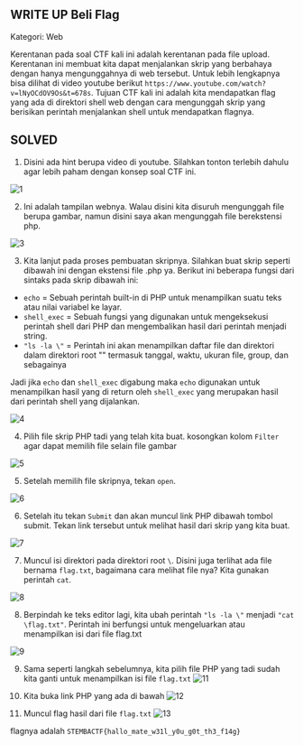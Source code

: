 WRITE UP Beli Flag
-------------------------------------
Kategori: Web

Kerentanan pada soal CTF kali ini adalah kerentanan pada file upload. Kerentanan ini membuat kita dapat menjalankan skrip yang berbahaya dengan hanya mengunggahnya di web tersebut. Untuk lebih lengkapnya bisa dilihat di video youtube berikut `https://www.youtube.com/watch?v=lNyOCdOV9Os&t=678s`. Tujuan CTF kali ini adalah kita mendapatkan flag yang ada di direktori shell web dengan cara mengunggah skrip yang berisikan perintah menjalankan shell untuk mendapatkan flagnya.

SOLVED
------------------------------

1. Disini ada hint berupa video di youtube. Silahkan tonton terlebih dahulu agar lebih paham dengan konsep soal CTF ini.

![1](https://user-images.githubusercontent.com/113501500/213693197-1a935e34-7dff-4dce-bc57-be0dbf85a79b.png)

2. Ini adalah tampilan webnya. Walau disini kita disuruh mengunggah file berupa gambar, namun disini saya akan mengunggah file berekstensi php. 

![3](https://user-images.githubusercontent.com/113501500/213693711-0106917f-49f8-4c6b-a463-7760e167d127.png)

3. Kita lanjut pada proses pembuatan skripnya. Silahkan buat skrip seperti dibawah ini dengan ekstensi file .php ya. Berikut ini beberapa fungsi dari sintaks pada skrip dibawah ini:
- `echo` = Sebuah perintah built-in di PHP untuk menampilkan suatu teks atau nilai variabel ke layar.
- `shell_exec` = Sebuah fungsi yang digunakan untuk mengeksekusi perintah shell dari PHP dan mengembalikan hasil dari perintah menjadi string.
- `"ls -la \"` = Perintah ini akan menampilkan daftar file dan direktori dalam direktori root "\" termasuk tanggal, waktu, ukuran file, group, dan sebagainya

Jadi jika `echo` dan `shell_exec` digabung maka `echo` digunakan untuk menampilkan hasil yang di return oleh `shell_exec` yang merupakan hasil dari perintah shell yang dijalankan.  

![4](https://user-images.githubusercontent.com/113501500/213694856-fd878477-3531-48ae-ab63-f8429c588a42.png)

4. Pilih file skrip PHP tadi yang telah kita buat. kosongkan kolom `Filter` agar dapat memilih file selain file gambar

![5](https://user-images.githubusercontent.com/113501500/213697319-f1018c59-9e0d-49e3-b1a0-9fdec0118fa4.png)

5. Setelah memilih file skripnya, tekan `open`.

![6](https://user-images.githubusercontent.com/113501500/213698364-f739a205-1263-4a99-8e46-fe3794fa3621.png)

6. Setelah itu tekan `Submit` dan akan muncul link PHP dibawah tombol submit. Tekan link tersebut untuk melihat hasil dari skrip yang kita buat.

![7](https://user-images.githubusercontent.com/113501500/213698580-8b8cc80b-db73-4b84-87f7-0f52987602c2.png)

7. Muncul isi direktori pada direktori root `\`. Disini juga terlihat ada file bernama `flag.txt`, bagaimana cara melihat file nya? Kita gunakan perintah `cat`.

![8](https://user-images.githubusercontent.com/113501500/213699047-b880acda-8368-4963-99de-37c4c7ad1dd7.png)

8. Berpindah ke teks editor lagi, kita ubah perintah `"ls -la \"` menjadi `"cat \flag.txt"`. Perintah ini berfungsi untuk mengeluarkan atau menampilkan isi dari file flag.txt

![9](https://user-images.githubusercontent.com/113501500/213699087-e7671865-51b5-4f8f-b53a-a9f327e2f5cc.png)

9. Sama seperti langkah sebelumnya, kita pilih file PHP yang tadi sudah kita ganti untuk menampilkan isi file `flag.txt`
![11](https://user-images.githubusercontent.com/113501500/213699195-24bb8f19-d344-4d36-920c-93a0d6730d68.png)

10. Kita buka link PHP yang ada di bawah 
![12](https://user-images.githubusercontent.com/113501500/213699230-d3cf25b1-5fff-40f5-837f-32d1afc7d808.png)

11. Muncul flag hasil dari file `flag.txt`
![13](https://user-images.githubusercontent.com/113501500/213699274-75543c5d-6302-4a22-87b8-242c9c2e4703.png)

flagnya adalah `STEMBACTF{hallo_mate_w31l_y0u_g0t_th3_f14g}`

